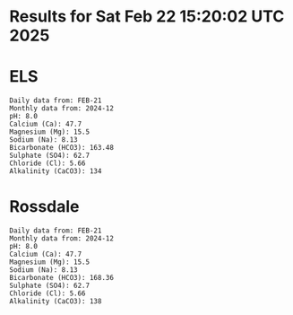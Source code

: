 # Results for Sat Feb 22 15:20:02 UTC 2025
# ELS
```
Daily data from: FEB-21
Monthly data from: 2024-12
pH: 8.0
Calcium (Ca): 47.7
Magnesium (Mg): 15.5
Sodium (Na): 8.13
Bicarbonate (HCO3): 163.48
Sulphate (SO4): 62.7
Chloride (Cl): 5.66
Alkalinity (CaCO3): 134
```
# Rossdale
```
Daily data from: FEB-21
Monthly data from: 2024-12
pH: 8.0
Calcium (Ca): 47.7
Magnesium (Mg): 15.5
Sodium (Na): 8.13
Bicarbonate (HCO3): 168.36
Sulphate (SO4): 62.7
Chloride (Cl): 5.66
Alkalinity (CaCO3): 138
```
